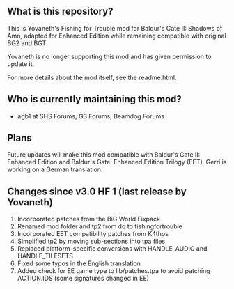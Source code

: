 ## What is this repository? ##

This is Yovaneth's Fishing for Trouble mod for Baldur's Gate II: Shadows of Amn, adapted for Enhanced Edition while remaining compatible with original BG2 and BGT.

Yovaneth is no longer supporting this mod and has given permission to update it.

For more details about the mod itself, see the readme.html.

## Who is currently maintaining this mod? ##

- agb1 at SHS Forums, G3 Forums, Beamdog Forums

## Plans ##

Future updates will make this mod compatible with Baldur's Gate II: Enhanced Edition and Baldur's Gate: Enhanced Edition Trilogy (EET).
Gerri is working on a German translation.

## Changes since v3.0 HF 1 (last release by Yovaneth) ##

1. Incorporated patches from the BiG World Fixpack
2. Renamed mod folder and tp2 from dq to fishingfortrouble
3. Incorporated EET compatibility patches from K4thos
4. Simplified tp2 by moving sub-sections into tpa files
5. Replaced platform-specific conversions with HANDLE_AUDIO and HANDLE_TILESETS
6. Fixed some typos in the English translation
7. Added check for EE game type to lib/patches.tpa to avoid patching ACTION.IDS (some signatures changed in EE)
